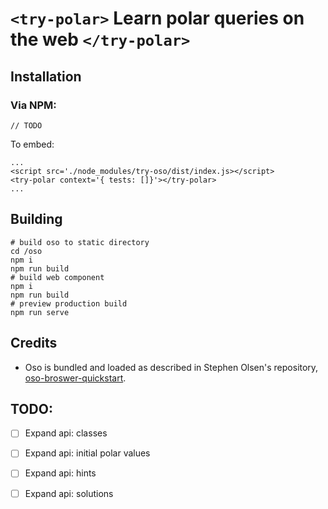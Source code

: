 # `<try-polar>` Learn polar queries on the web `</try-polar>`

## Installation

### Via NPM:

```
// TODO
```

To embed:

```
...
<script src='./node_modules/try-oso/dist/index.js></script>
<try-polar context='{ tests: []}'></try-polar>
...
```

## Building

```
# build oso to static directory
cd /oso
npm i
npm run build
# build web component
npm i
npm run build
# preview production build
npm run serve
```

## Credits

* Oso is bundled and loaded as described in Stephen Olsen's repository, [oso-broswer-quickstart](https://github.com/osohq/oso-browser-quickstart).

## TODO:

* [ ] Expand api: classes
* [ ] Expand api: initial polar values
* [ ] Expand api: hints
* [ ] Expand api: solutions

